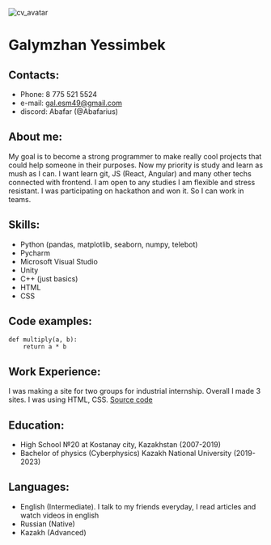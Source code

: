 ![cv_avatar](https://user-images.githubusercontent.com/80694393/193822991-74ec5d50-0a86-4b2f-b35f-e8d38c22f3c3.jpg)
# Galymzhan Yessimbek
## Contacts:
* Phone: 8 775 521 5524
* e-mail: gal.esm49@gmail.com
* discord: Abafar (@Abafarius)
## About me:
My goal is to become a strong programmer to make really cool projects that could help someone in their purposes. Now my priority is study and learn as mush as I can. I want learn git, JS (React, Angular) and many other techs connected with frontend. I am open to any studies I am flexible and stress resistant. I was participating on hackathon and won it. So I can work in teams. 
## Skills:
* Python (pandas, matplotlib, seaborn, numpy, telebot)
* Pycharm
* Microsoft Visual Studio
* Unity
* C++ (just basics)
* HTML
* CSS
## Code examples:
```
def multiply(a, b):
    return a * b
```
## Work Experience:
I was making a site for two groups for industrial internship. Overall I made 3 sites. I was using HTML, CSS. 
[Source code](https://github.com/Abafarius/Industrial-Internship-2021 "link to my work")
## Education:
* High School №20 at Kostanay city, Kazakhstan (2007-2019)
* Bachelor of physics (Cyberphysics) Kazakh National University (2019-2023)
## Languages:
* English (Intermediate). I talk to my friends everyday, I read articles and watch videos in english
* Russian (Native)
* Kazakh (Advanced)
